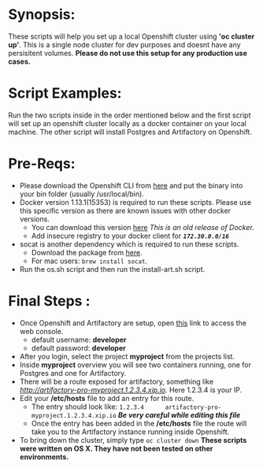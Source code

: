 # Synopsis:

These scripts will help you set up a local Openshift cluster using **'oc cluster up'**. This is a single node cluster for dev purposes and doesnt have any persisitent volumes. **Please do not use this setup for any production use cases.**

# Script Examples:

Run the two scripts inside in the order mentioned below and the first script will set up an openshift cluster locally as a docker container on your local machine. The other script will install Postgres and Artifactory on Openshift.

# Pre-Reqs:

*   Please download the Openshift CLI from [here](https://github.com/openshift/origin/releases/tag/v1.4.1) and put the binary into your bin folder (usually /usr/local/bin).
*   Docker version 1.13.1(15353) is required to run these scripts. Please use this specific version as there are known issues with other docker versions.
    *   You can download this version [here](https://download.docker.com/mac/stable/1.13.1.15353/Docker.dmg) *This is an old release of Docker.*
    *   Add insecure registry to your docker client for __*`172.30.0.0/16`*__
*   socat is another dependency which is required to run these scripts.
    *   Download the package from [here](http://www.dest-unreach.org/socat/).
    *   For mac users: `brew install socat`.
*   Run the os.sh script and then run the install-art.sh script.

# Final Steps :

*   Once Openshift and Artifactory are setup, open [this](https://127.0.0.1:8443/console) link to access the web console.
    *   default username: **developer**
    *   default password: **developer**
*   After you login, select the project **myproject** from the projects list.
*   Inside **myproject** overview you will see two containers running, one for Postgres and one for Artifactory.
*   There will be a route exposed for artifactory, something like *http://artifactory-pro-myproject.1.2.3.4.xip.io*. Here 1.2.3.4 is your IP.
*   Edit your **/etc/hosts** file to add an entry for this route.
    *   The entry should look like: `1.2.3.4	  artifactory-pro-myproject.1.2.3.4.xip.io`  _**Be very careful while editing this file**_
    *   Once the entry has been added in the **/etc/hosts** file the route will take you to the Artifactory instance running inside Openshift.
*   To bring down the cluster, simply type ```oc cluster down```
**These scripts were written on OS X. They have not been tested on other environments.**
